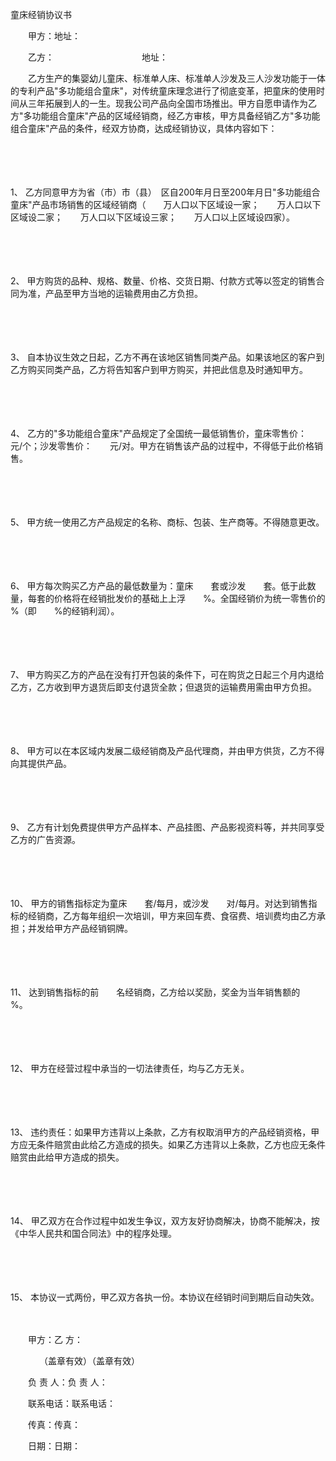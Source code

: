 



童床经销协议书



 

　　甲方：地址：

　　乙方：　　　　　　　　　　地址：　　

　　乙方生产的集婴幼儿童床、标准单人床、标准单人沙发及三人沙发功能于一体的专利产品"多功能组合童床"，对传统童床理念进行了彻底变革，把童床的使用时间从三年拓展到人的一生。现我公司产品向全国市场推出。甲方自愿申请作为乙方"多功能组合童床"产品的区域经销商，经乙方审核，甲方具备经销乙方"多功能组合童床"产品的条件，经双方协商，达成经销协议，具体内容如下：

　　

　　

1、
乙方同意甲方为省（市）市（县）　区自200年月日至200年月日"多功能组合童床"产品市场销售的区域经销商（　　万人口以下区域设一家；　　万人口以下区域设二家；　　万人口以下区域设三家；　　万人口以上区域设四家）。

　　

　　

2、
甲方购货的品种、规格、数量、价格、交货日期、付款方式等以签定的销售合同为准，产品至甲方当地的运输费用由乙方负担。

　　

　　

3、
 自本协议生效之日起，乙方不再在该地区销售同类产品。如果该地区的客户到乙方购买同类产品，乙方将告知客户到甲方购买，并把此信息及时通知甲方。

　　

　　

4、
乙方的"多功能组合童床"产品规定了全国统一最低销售价，童床零售价：　　元/个；沙发零售价：　　元/对。甲方在销售该产品的过程中，不得低于此价格销售。

　　

　　

5、
甲方统一使用乙方产品规定的名称、商标、包装、生产商等。不得随意更改。

　　

　　

6、
甲方每次购买乙方产品的最低数量为：童床　　套或沙发　　套。低于此数量，每套的价格将在经销批发价的基础上上浮　　%。全国经销价为统一零售价的　　%（即　　%的经销利润）。

　　

　　

7、
甲方购买乙方的产品在没有打开包装的条件下，可在购货之日起三个月内退给乙方，乙方收到甲方退货后即支付退货全款；但退货的运输费用需由甲方负担。

　　

　　

8、
甲方可以在本区域内发展二级经销商及产品代理商，并由甲方供货，乙方不得向其提供产品。

　　

　　

9、
乙方有计划免费提供甲方产品样本、产品挂图、产品影视资料等，并共同享受乙方的广告资源。

　　

　　

10、
甲方的销售指标定为童床　　套/每月，或沙发　　对/每月。对达到销售指标的经销商，乙方每年组织一次培训，甲方来回车费、食宿费、培训费均由乙方承担；并发给甲方产品经销铜牌。

　　

　　

11、
达到销售指标的前　　名经销商，乙方给以奖励，奖金为当年销售额的　　%。

　　

　　

12、
甲方在经营过程中承当的一切法律责任，均与乙方无关。

　　

　　

13、
 违约责任：如果甲方违背以上条款，乙方有权取消甲方的产品经销资格，甲方应无条件赔赏由此给乙方造成的损失。如果乙方违背以上条款，乙方也应无条件赔赏由此给甲方造成的损失。

　　

　　

14、
甲乙双方在合作过程中如发生争议，双方友好协商解决，协商不能解决，按《中华人民共和国合同法》中的程序处理。

　　

　　

15、
本协议一式两份，甲乙双方各执一份。本协议在经销时间到期后自动失效。　　

　　

　　甲方：乙 方：

　　　 （盖章有效）（盖章有效）

　　负 责 人：负 责 人：

　　联系电话：联系电话：

　　传真：传真：

　　日期：日期：